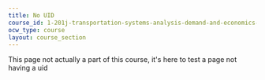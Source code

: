 ```yaml
---
title: No UID
course_id: 1-201j-transportation-systems-analysis-demand-and-economics-fall-2008
ocw_type: course
layout: course_section
---
```


This page not actually a part of this course, it's here to test a page not having a uid
